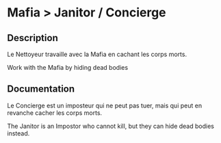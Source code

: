 # Mafia > Janitor / Concierge

## Description

Le Nettoyeur travaille avec la Mafia en cachant les corps morts.

Work with the Mafia  by hiding dead bodies

## Documentation

Le Concierge est un imposteur qui ne peut pas tuer, mais qui peut en revanche cacher les corps morts.

The Janitor is an Impostor who cannot kill, but they can hide dead bodies instead.
